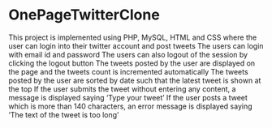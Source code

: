 # OnePageTwitterClone
This project is implemented using PHP, MySQL, HTML and CSS where the user can login into their twitter account and post tweets
The users can login with email id and password
The users can also logout of the session by clicking the logout button
The tweets posted by the user are displayed on the page and the tweets count is incremented automatically
The tweets posted by the user are sorted by date such that the latest tweet is shown at the top
If the user submits the tweet without entering any content, a message is displayed saying ‘Type your tweet’
If the user posts a tweet which is more than 140 characters, an error message is displayed saying ‘The text of the tweet is too long’
